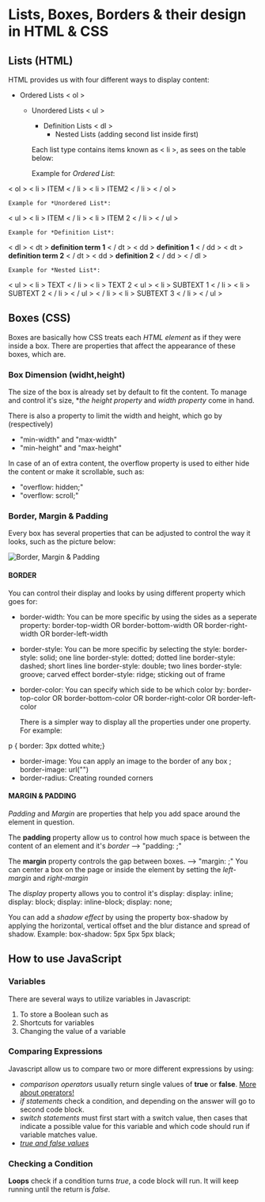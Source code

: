 # Lists, Boxes, Borders & their design in HTML & CSS

## Lists (HTML)

HTML provides us with four different ways to display content:

- Ordered Lists < ol >
  - Unordered Lists < ul >
    - Definition Lists < dl >
      - Nested Lists (adding second list inside first)

    Each list type contains items known as < li >, as sees on the table below:

    Example for *Ordered List*:

< ol >
 < li > ITEM < / li >
 < li > ITEM2  < / li >
< / ol >

    Example for *Unordered List*:

< ul >
 < li > ITEM < / li >
 < li > ITEM 2 < / li >
< / ul >

    Example for *Definition List*:

< dl >
 < dt > **definition term 1** < / dt >
  < dd > **definition 1** < / dd >
 < dt > **definition term 2** < / dt >
  < dd > **definition 2** < / dd >
< / dl >

    Example for *Nested List*:

< ul >
 < li > TEXT < / li >
 < li > TEXT 2
   < ul >
      < li > SUBTEXT 1 < / li >
      < li > SUBTEXT 2 < / li >
< / ul >
 < / li >
 < li > SUBTEXT 3 < / li >
 < / ul >

## Boxes (CSS)

Boxes are basically how CSS treats each *HTML element* as if they were inside a box. There are properties that affect the appearance of these boxes, which are.

### Box Dimension (widht,height)

The size of the box is already set by default to fit the content. To manage and control it's size, **the height property* and *width property* come in hand.

There is also a property to limit the width and height, which go by (respectively)

- "min-width" and "max-width"
- "min-height" and "max-height"

In case of an of extra content, the overflow property is used to either hide the content or make it scrollable, such as:

- "overflow: hidden;"
- "overflow: scroll;"

### Border, Margin & Padding

Every box has several properties that can be adjusted to control the way it looks, such as the picture below:

![Border, Margin & Padding ](https://sabe.io/classes/css/css-box-model-padding-border-margin/css-box-model.png)

#### BORDER

You can control their display and looks by using different property which goes for:

- border-width: You can be more specific by using the sides as a seperate property:
   border-top-width OR border-bottom-width OR border-right-width OR border-left-width
- border-style: You can be more specific by selecting the style:
   border-style: solid; one line
   border-style: dotted; dotted line
   border-style: dashed; short lines line
   border-style: double; two lines
   border-style: groove; carved effect
   border-style: ridge; sticking out of frame
- border-color: You can specify which side to be which color by:
   border-top-color OR border-bottom-color OR border-right-color OR border-left-color

   There is a simpler way to display all the properties under one property. For example:

p {
    border: 3px dotted white;}

- border-image: You can apply an image to the border of any box ; border-image: url("")
- border-radius: Creating rounded corners

#### MARGIN & PADDING

*Padding* and *Margin* are properties that help you add space around the element in question.

The **padding** property allow us to control how much space is between the content of an element and it's *border* --> "padding: ;"

The **margin** property controls the gap between boxes. --> "margin: ;" You can center a box on the page or inside the element by setting the *left-margin* and *right-margin*

The *display* property allows you to control it's display:
   display: inline;
   display: block;
   display: inline-block;
   display: none;

   You can add a *shadow effect* by using the property box-shadow by applying the horizontal, vertical offset and the blur distance and spread of shadow. Example: box-shadow: 5px 5px 5px black;

## How to use JavaScript

### Variables

There are several ways to utilize variables in Javascript:

1. To store a Boolean such as
2. Shortcuts for variables
3. Changing the value of a variable

### Comparing Expressions

Javascript allow us to compare two or more different expressions by using:

- *comparison operators* usually return single values of **true** or **false**. [More about operators!](https://ayahariri.github.io/201readingnote/class02)
- *if statements* check a condition, and depending on the answer will go to second code block.
- *switch statements* must first start with a switch value, then cases that indicate a possible value for this variable and which code should run if variable matches value.
- [*true and false values*](https://www.sitepoint.com/javascript-truthy-falsy/)

### Checking a Condition

**Loops** check if a condition turns *true*, a code block will run. It will keep running until the return is *false*.